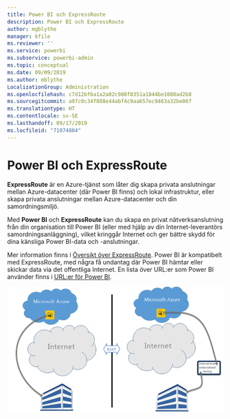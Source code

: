 ```yaml
---
title: Power BI och ExpressRoute
description: Power BI och ExpressRoute
author: mgblythe
manager: kfile
ms.reviewer: ''
ms.service: powerbi
ms.subservice: powerbi-admin
ms.topic: conceptual
ms.date: 09/09/2019
ms.author: mblythe
LocalizationGroup: Administration
ms.openlocfilehash: c7d12bf6a1a2a02c988f8351a1844be1080ad2b8
ms.sourcegitcommit: a97c0c34f888e44abf4c9aa657ec9463a32be06f
ms.translationtype: HT
ms.contentlocale: sv-SE
ms.lasthandoff: 09/17/2019
ms.locfileid: "71074804"
---
```

# <a name="power-bi-and-expressroute"></a>Power BI och ExpressRoute

**ExpressRoute** är en Azure-tjänst som låter dig skapa privata anslutningar mellan Azure-datacenter (där Power BI finns) och lokal infrastruktur, eller skapa privata anslutningar mellan Azure-datacenter och din samordningsmiljö.

Med **Power BI** och **ExpressRoute** kan du skapa en privat nätverksanslutning från din organisation till Power BI (eller med hjälp av din Internet-leverantörs samordningsanläggning), vilket kringgår Internet och ger bättre skydd för dina känsliga Power BI-data och -anslutningar.

Mer information finns i [Översikt över ExpressRoute](/azure/expressroute/expressroute-introduction). Power BI är kompatibelt med ExpressRoute, med några få undantag där Power BI hämtar eller skickar data via det offentliga Internet. En lista över URL:er som Power BI använder finns i [URL:er för Power BI](power-bi-whitelist-urls.md).

![ExpressRoute-diagram](media/service-admin-power-bi-expressroute/pbi_expressroute_1.png)